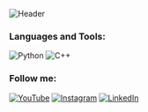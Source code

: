 ![Header](https://github.com/ernest-tolstonohov/ernest-tolstonohov/blob/main/assets/Header.gif)

### Languages and Tools:
![Python](https://img.shields.io/badge/-Python-090909?style=for-the-badge&logo=python&logoColor=blue)
![C++](https://img.shields.io/badge/-C++-090909?style=for-the-badge&logo=C%2b%2b&logoColor=6296CC)

### Follow me:
[![YouTube](https://img.shields.io/badge/-YouTube-090909?style=for-the-badge&logo=YouTube&logoColor=FF0000)](https://www.youtube.com/channel/UC4720ZyBS32B1fAZbKzOmww)
[![Instagram](https://img.shields.io/badge/-Instagram-090909?style=for-the-badge&logo=instagram&logoColor=B4068E)](https://www.instagram.com/tolstonohov/)
[![LinkedIn](https://img.shields.io/badge/-LinkedIn-090909?style=for-the-badge&logo=linkedin&logoColor=007BB6)](https://www.linkedin.com/in/ernest-tolstonohov/)